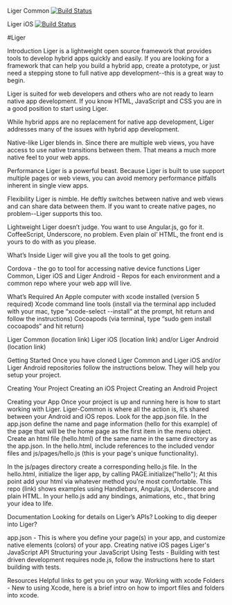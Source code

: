 Liger Common [![Build Status](https://api.travis-ci.org/reachlocal/liger-common.png)](https://travis-ci.org/reachlocal/liger-common)

Liger iOS [![Build Status](https://api.travis-ci.org/reachlocal/liger-ios.png)](https://travis-ci.org/reachlocal/liger-ios)

#Liger

Introduction
Liger is a lightweight open source framework that provides tools to develop hybrid apps quickly and easily. If you are looking for a framework that can help you build a hybrid app, create a prototype, or just need a stepping stone to full native app development--this is a great way to begin. 

Liger is suited for web developers and others who are not ready to learn native app development. If you know HTML, JavaScript and CSS you are in a good position to start using Liger.

While hybrid apps are no replacement for native app development, Liger addresses many of the issues with hybrid app development.

Native-like
Liger blends in. Since there are multiple web views, you have access to use native transitions between them. That means a much more native feel to your web apps. 

Performance
Liger is a powerful beast. Because Liger is built to use support multiple pages or web views, you can avoid memory performance pitfalls inherent in single view apps.

Flexibility
Liger is nimble. He deftly switches between native and web views and can share data between them.  If you want to create native pages, no problem--Liger supports this too. 

Lightweight
Liger doesn’t judge. You want to use Angular.js, go for it. CoffeeScript, Underscore, no problem. Even plain ol’ HTML, the front end is yours to do with as you please.

What’s Inside
Liger will give you all the tools to get going.

Cordova - the go to tool for accessing native device functions
Liger Common, Liger iOS and Liger Android - Repos for each environment and a common repo where your web app will live.

What’s Required
An Apple computer with xcode installed (version 5 required)
Xcode command line tools (install via the terminal app included with your mac, type “xcode-select --install“ at the prompt, hit return and follow the instructions)
Cocoapods (via terminal, type “sudo gem install cocoapods“ and hit return)

Liger Common (location link)
Liger iOS  (location link) and/or Liger Android  (location link)

Getting Started
Once you have cloned Liger Common and Liger iOS and/or Liger Android repositories follow the instructions below. They will help you setup your project.

Creating Your Project
Creating an iOS Project
Creating an Android Project

Creating your App
Once your project is up and running here is how to start working with Liger.  Liger-Common is where all the action is, it’s shared between your Android and iOS repos. Look for the app.json file.
In the app.json define the name and page information (hello for this example) of the page that will be the home page as the first item in the menu object.
Create an html file (hello.html) of the same name in the same directory as the app.json.
In the hello.html, include references to the included vendor files and js/pages/hello.js (this is your page's unique functionality).
<script type="text/javascript" src="vendor/cordova.js"></script>
<script type="text/javascript" src="vendor/page.js"></script>
<script type="text/javascript" src="vendor/liger.js"></script>
<script type="text/javascript" src="app/js/pages/hello.js"></script>

In the js/pages directory create a corresponding hello.js file.
In the hello.html, initialize the liger app, by calling PAGE.initialize("hello");
At this point add your html via whatever method you're most comfortable. This repo (link) shows examples using Handlebars, Angular.js, Underscore and plain HTML.
In your hello.js add any bindings, animations, etc., that bring your idea to life.

Documentation
Looking for details on Liger’s APIs? Looking to dig deeper into Liger? 

app.json - This is where you define your page(s) in your app, and customize native elements (colors) of your app.
Creating native iOS pages
Liger's JavaScript API 
Structuring your JavaScript
Using Tests  - Building with test driven development requires node.js, follow the instructions here to start building with tests.


Resources
Helpful links to get you on your way.
Working with xcode Folders - New to using Xcode, here is a brief intro on how to import files and folders into xcode.
